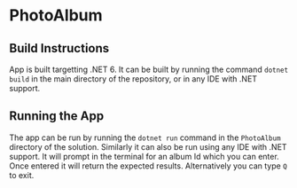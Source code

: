 # PhotoAlbum

## Build Instructions
App is built targetting .NET 6. It can be built by running the command `dotnet build` in the main directory of the repository, or in any IDE with .NET support.

## Running the App
The app can be run by running the `dotnet run` command in the `PhotoAlbum` directory of the solution. Similarly it can also be run using any IDE with .NET support. It will prompt in the terminal for an album Id which you can enter. Once entered it will return the expected results. Alternatively you can type `Q` to exit.
